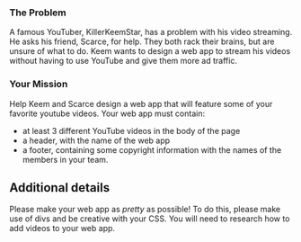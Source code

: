 ### The Problem 

A famous YouTuber, KillerKeemStar, has a problem with his video streaming. He asks his friend, Scarce, for help. They both rack their brains, but are unsure of what to do. Keem wants to design a web app to stream his videos without having to use YouTube and give them more ad traffic. 

### Your Mission 

Help Keem and Scarce design a web app that will feature some of your favorite youtube videos. Your web app must contain: 

- at least 3 different YouTube videos in the body of the page
- a header, with the name of the web app
- a footer, containing some copyright information with the names of the members in your team.

## Additional details

Please make your web app as *pretty* as possible! To do this, please make use of divs and be creative with your CSS. You will need to research how to add videos to your web app. 
